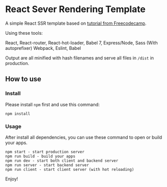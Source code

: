 # React Sever Rendering Template

A simple React SSR template based on [tutorial from Freecodecamp](https://medium.freecodecamp.org/demystifying-reacts-server-side-render-de335d408fe4).

Using these tools:

React,
React-router,
React-hot-loader,
Babel 7,
Express/Node,
Sass (With autoprefixer)
Webpack,
Eslint,
Babel

Output are all minified with hash filenames and serve all files in `/dist` in production.

## How to use

### Install

Please install `npm` first and use this command:

```
npm install
```

### Usage

After install all dependencies, you can use these command to open or build your apps.

```
npm start - start production server
npm run build - build your apps
npm run dev - start both client and backend server
npm run server - start backend server
npm run client - start client server (with hot reloading)
```

Enjoy!
